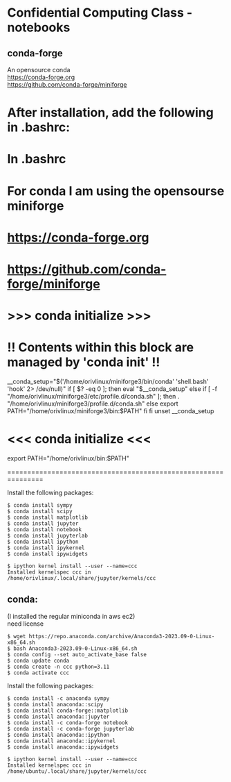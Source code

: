 # Confidential Computing Class - notebooks

## conda-forge
An opensource conda           
https://conda-forge.org       
https://github.com/conda-forge/miniforge           

After installation, add the following in .bashrc:              
===============================================================
In .bashrc
==========

# For conda I am using the opensourse miniforge
# https://conda-forge.org
# https://github.com/conda-forge/miniforge

# >>> conda initialize >>>
# !! Contents within this block are managed by 'conda init' !!
__conda_setup="$('/home/orivlinux/miniforge3/bin/conda' 'shell.bash' 'hook' 2> /dev/null)"
if [ $? -eq 0 ]; then
    eval "$__conda_setup"
else
    if [ -f "/home/orivlinux/miniforge3/etc/profile.d/conda.sh" ]; then
        . "/home/orivlinux/miniforge3/profile.d/conda.sh"
    else
        export PATH="/home/orivlinux/miniforge3/bin:$PATH"
    fi
fi
unset __conda_setup
# <<< conda initialize <<<

export PATH="/home/orivlinux/bin:$PATH"

===============================================================

Install the following packages:     

    $ conda install sympy
    $ conda install scipy
    $ conda install matplotlib
    $ conda install jupyter
    $ conda install notebook
    $ conda install jupyterlab
    $ conda install ipython
    $ conda install ipykernel
    $ conda install ipywidgets        
    
    $ ipython kernel install --user --name=ccc
    Installed kernelspec ccc in /home/orivlinux/.local/share/jupyter/kernels/ccc

## conda:
(I installed the regular miniconda in aws ec2)    
need license           

    $ wget https://repo.anaconda.com/archive/Anaconda3-2023.09-0-Linux-x86_64.sh
    $ bash Anaconda3-2023.09-0-Linux-x86_64.sh 
    $ conda config --set auto_activate_base false
    $ conda update conda
    $ conda create -n ccc python=3.11
    $ conda activate ccc

Install the following packages:   

    $ conda install -c anaconda sympy
    $ conda install anaconda::scipy
    $ conda install conda-forge::matplotlib
    $ conda install anaconda::jupyter
    $ conda install -c conda-forge notebook
    $ conda install -c conda-forge jupyterlab
    $ conda install anaconda::ipython
    $ conda install anaconda::ipykernel
    $ conda install anaconda::ipywidgets

    $ ipython kernel install --user --name=ccc
    Installed kernelspec ccc in /home/ubuntu/.local/share/jupyter/kernels/ccc

